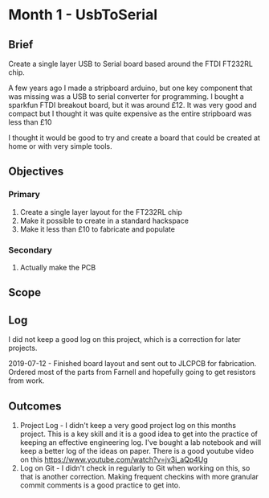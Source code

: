 # Month 1 - UsbToSerial

## Brief

Create a single layer USB to Serial board based around the FTDI FT232RL chip.

A few years ago I made a stripboard arduino, but one key component that was missing was a USB to serial converter for programming. I bought a sparkfun FTDI breakout board, but it was around £12. It was very good and compact but I thought it was quite expensive as the entire stripboard was less than £10

I thought it would be good to try and create a board that could be created at home or with very simple tools.


## Objectives

### Primary

1. Create a single layer layout for the FT232RL chip
1. Make it possible to create in a standard hackspace
1. Make it less than £10 to fabricate and populate

### Secondary

1. Actually make the PCB 

## Scope


## Log

I did not keep a good log on this project, which is a correction for later projects.

2019-07-12 - Finished board layout and sent out to JLCPCB for fabrication. Ordered most of the parts from Farnell and hopefully going to get resistors from work.

## Outcomes

1. Project Log - I didn't keep a very good project log on this months project. This is a key skill and it is a good idea to get into the practice of keeping an effective engineering log. I've bought a lab notebook and will keep a better log of the ideas on paper. There is a good youtube video on this <https://www.youtube.com/watch?v=jv3i_aQp4Ug>
1. Log on Git - I didn't check in regularly to Git when working on this, so that is another correction. Making frequent checkins with more granular commit comments is a good practice to get into.


